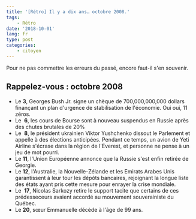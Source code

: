 ```yaml
---
title: '[Rétro] Il y a dix ans… octobre 2008.'
tags:
    - Rétro
date: '2018-10-01'
lang: fr
type: post
categories:
    - citoyen
---
```


Pour ne pas commettre les erreurs du passé, encore faut-il s'en souvenir.

<!-- more -->

## Rappelez-vous : octobre 2008

*   Le **3**, Georges Bush Jr. signe un chèque de 700,000,000,000 dollars finançant un plan d'urgence de stabilisation de l'économie. Oui oui, 11 zéros.
*   Le  **6**, les cours de Bourse sont à nouveau suspendus en Russie après des chutes brutales de 20%
*   Le  **8**, le président ukrainien Viktor Yushchenko dissout le Parlement et appelle à des élections anticipées. Pendant ce temps, un avion de Yeti Airline s'écrase dans la région de l'Everest, et personne ne pense à un jeu de mot pourri.
*   Le **11**, l'Union Européenne annonce que la Russie s'est enfin retirée de Georgie.
*   Le **12**, l'Australie, la Nouvelle-Zélande et les Emirats Arabes Unis garantissent à leur tour les dépôts bancaires, rejoignant la longue liste des états ayant pris cette mesure pour enrayer la crise mondiale.
*   Le  **17**, Nicolas Sarkozy retire le support tacite que certains de ces prédesseceurs avaient accordé au mouvement souverainiste du Québec.
*   Le **20**, sœur Emmanuelle décède à l'âge de 99 ans.